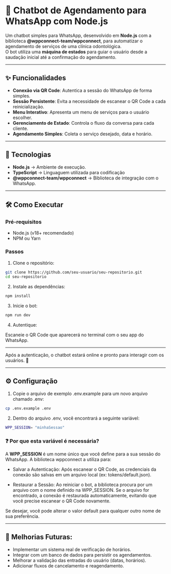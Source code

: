 # 🤖 Chatbot de Agendamento para WhatsApp com Node.js

Um chatbot simples para WhatsApp, desenvolvido em **Node.js** com a biblioteca **@wppconnect-team/wppconnect**, para automatizar o agendamento de serviços de uma clínica odontológica.  
O bot utiliza uma **máquina de estados** para guiar o usuário desde a saudação inicial até a confirmação do agendamento.

---

## ✨ Funcionalidades

- **Conexão via QR Code**: Autentica a sessão do WhatsApp de forma simples.  
- **Sessão Persistente**: Evita a necessidade de escanear o QR Code a cada reinicialização.
- **Menu Interativo**: Apresenta um menu de serviços para o usuário escolher.  
- **Gerenciamento de Estado**: Controla o fluxo da conversa para cada cliente.  
- **Agendamento Simples**: Coleta o serviço desejado, data e horário.  

---

## 🚀 Tecnologias

- **Node.js** → Ambiente de execução.  
- **TypeScript** → Linguaguem utilizada para codificação
- **@wppconnect-team/wppconnect** → Biblioteca de integração com o WhatsApp.  

---

## 🛠️ Como Executar

### Pré-requisitos
- Node.js (v18+ recomendado)  
- NPM ou Yarn  

### Passos

1. Clone o repositório:

```bash
git clone https://github.com/seu-usuario/seu-repositorio.git
cd seu-repositorio
```

2. Instale as dependências:

```bash
npm install
```

3. Inicie o bot:

```bash
npm run dev
```

4. Autentique:

Escaneie o QR Code que aparecerá no terminal com o seu app do WhatsApp.

---

Após a autenticação, o chatbot estará online e pronto para interagir com os usuários. 🎉

---

## ⚙️ Configuração
1. Copie o arquivo de exemplo .env.example para um novo arquivo chamado .env:

```bash
cp .env.example .env
```

2. Dentro do arquivo .env, você encontrará a seguinte variável:

```bash
WPP_SESSION= "minhaSessao"
```

### ❓ Por que esta variável é necessária?

A **WPP_SESSION** é um nome único que você define para a sua sessão do WhatsApp. A biblioteca wppconnect a utiliza para:

- Salvar a Autenticação: Após escanear o QR Code, as credenciais da conexão são salvas em um arquivo local (ex: tokens/default.json).

- Restaurar a Sessão: Ao reiniciar o bot, a biblioteca procura por um arquivo com o nome definido na WPP_SESSION. Se o arquivo for encontrado, a conexão é restaurada automaticamente, evitando que você precise escanear o QR Code novamente.

Se desejar, você pode alterar o valor default para qualquer outro nome de sua preferência.

---

## 🔮 Melhorias Futuras:

- Implementar um sistema real de verificação de horários.
- Integrar com um banco de dados para persistir os agendamentos.
- Melhorar a validação das entradas do usuário (datas, horários).
- Adicionar fluxos de cancelamento e reagendamento.